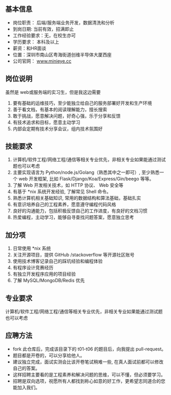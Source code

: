 ## 基本信息
- 岗位职责： 后端/服务端业务开发，数据清洗和分析
- 到岗日期: 当前有效，招满即止
- 工作经验要求：无，在校生亦可
- 学历要求： 本科及以上
- 薪资：和HR面谈
- 位置：深圳市南山区粤海街道创维半导体大厦西座
- 公司官网： www.minieye.cc 

## 岗位说明
虽然是 web或服务端的实习生，但是我这边需要
1. 要有基础的运维技巧，至少能独立给自己的服务部署好开发和生产环境
2. 善于看文档，有基本的阅读理解能力，擅长搜索
3. 敢于挑战，愿意解决问题，好奇心强，乐于分享和反馈
4. 有技术追求和目标，愿意主动学习
5. 内部会定期有技术分享会议，组内技术氛围好

## 技能要求
1. 计算机/软件工程/网络工程/通信等相关专业优先，非相关专业如果能通过测试题也可以考虑
2. 主要实现语言为 Python/node.js/Golang（熟悉其中之一即可）, 至少熟悉一个 web 开发框架, 比如 Flask/Django/Koa/Express/Gin/beego 等等。
3. 了解 Web 开发相关技术，如 HTTP 协议、 Web 安全等
4. 有基于 *nix 系统开发经验, 了解常见 Shell 命令。
5. 熟悉计算机相关基础知识, 常用的数据结构和算法基础，基础扎实
6. 有意识培养自己的工程素养，愿意遵守编程代码风格
7. 良好的沟通能力，包括积极反馈自己的工作进度，有良好的文档习惯
8. 热爱编程，主动学习，能够自寻查找问题答案，愿意独立思考

## 加分项
1. 日常使用 *nix 系统
2. 关注开源项目，提供 GitHub /stackoverflow 等开源社区账号
3. 使用技术博客记录自己的踩坑经验和编程体验
4. 有程序设计竞赛经历
5. 有独立开发程序应用的项目经验
6. 了解 MySQL/MongoDB/Redis 优先

## 专业要求
计算机/软件工程/网络工程/通信等相关专业优先，非相关专业如果能通过测试题也可以考虑

## 应聘方法
- fork 此仓库后，完成该目录下的 t01-t06 的题目后，向我提出 pull-request。
- 题目都是开卷的，可以分享给他人。
- 建议独立完成，面试实测会比该开卷笔试稍难一些, 在真人面试前都可以修改自己的答案。
- 这样招聘主要看的是工程素养和解决问题的思维，可以不懂，但必须要学习。
- 招聘是双向选项，祝愿所有人都找到称心如意的好工作，更希望志同道合的您能加入我们。



